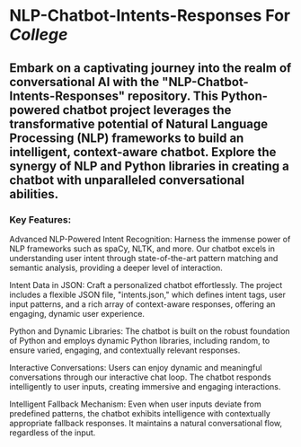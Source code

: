# NLP-Chatbot-Intents-Responses For *College*
## Embark on a captivating journey into the realm of conversational AI with the "NLP-Chatbot-Intents-Responses" repository. This Python-powered chatbot project leverages the transformative potential of Natural Language Processing (NLP) frameworks to build an intelligent, context-aware chatbot. Explore the synergy of NLP and Python libraries in creating a chatbot with unparalleled conversational abilities.
### Key Features:

Advanced NLP-Powered Intent Recognition: Harness the immense power of NLP frameworks such as spaCy, NLTK, and more. Our chatbot excels in understanding user intent through state-of-the-art pattern matching and semantic analysis, providing a deeper level of interaction.

Intent Data in JSON: Craft a personalized chatbot effortlessly. The project includes a flexible JSON file, "intents.json," which defines intent tags, user input patterns, and a rich array of context-aware responses, offering an engaging, dynamic user experience.

Python and Dynamic Libraries: The chatbot is built on the robust foundation of Python and employs dynamic Python libraries, including random, to ensure varied, engaging, and contextually relevant responses.

Interactive Conversations: Users can enjoy dynamic and meaningful conversations through our interactive chat loop. The chatbot responds intelligently to user inputs, creating immersive and engaging interactions.

Intelligent Fallback Mechanism: Even when user inputs deviate from predefined patterns, the chatbot exhibits intelligence with contextually appropriate fallback responses. It maintains a natural conversational flow, regardless of the input.
